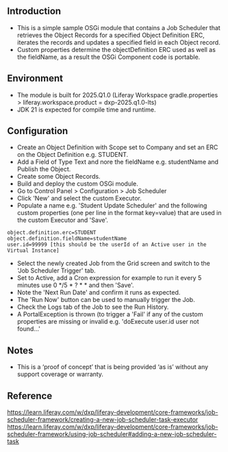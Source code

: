 ## Introduction ##
- This is a simple sample OSGi module that contains a Job Scheduler that retrieves the Object Records for a specified Object Definition ERC, iterates the records and updates a specified field in each Object record.
- Custom properties determine the objectDefinition ERC used as well as the fieldName, as a result the OSGi Component code is portable.

## Environment ##
- The module is built for 2025.Q1.0 (Liferay Workspace gradle.properties > liferay.workspace.product = dxp-2025.q1.0-lts)
- JDK 21 is expected for compile time and runtime.

## Configuration ##
- Create an Object Definition with Scope set to Company and set an ERC on the Object Definition e.g. STUDENT.
- Add a Field of Type Text and nore the fieldName e.g. studentName and Publish the Object.
- Create some Object Records.
- Build and deploy the custom OSGi module.
- Go to Control Panel > Configuration > Job Scheduler
- Click 'New' and select the custom Executor.
- Populate a name e.g. 'Student Update Scheduler' and the following custom properties (one per line in the format key=value) that are used in the custom Executor and 'Save'.
```
object.definition.erc=STUDENT
object.definition.fieldName=studentName
user.id=99999 [this should be the userId of an Active user in the Virtual Instance]
```
- Select the newly created Job from the Grid screen and switch to the 'Job Scheduler Trigger' tab.
- Set to Active, add a Cron expression for example to run it every 5 minutes use 0 */5 * ? * * and then 'Save'.
- Note the 'Next Run Date' and confirm it runs as expected.
- The 'Run Now' button can be used to manually trigger the Job.
- Check the Logs tab of the Job to see the Run History.
- A PortalException is thrown (to trigger a 'Fail' if any of the custom properties are missing or invalid e.g. 'doExecute user.id user not found...'

## Notes ##
- This is a ‘proof of concept’ that is being provided ‘as is’ without any support coverage or warranty.

## Reference ##
https://learn.liferay.com/w/dxp/liferay-development/core-frameworks/job-scheduler-framework/creating-a-new-job-scheduler-task-executor
https://learn.liferay.com/w/dxp/liferay-development/core-frameworks/job-scheduler-framework/using-job-scheduler#adding-a-new-job-scheduler-task
